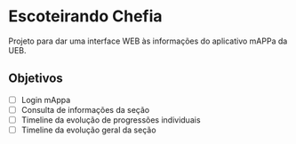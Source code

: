 # Escoteirando Chefia

Projeto para dar uma interface WEB às informações do aplicativo mAPPa da UEB.

## Objetivos

* [ ] Login mAppa
* [ ] Consulta de informações da seção
* [ ] Timeline da evolução de progressões individuais
* [ ] Timeline da evolução geral da seção
